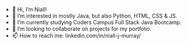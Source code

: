 - 👋 Hi, I’m Niall!
- 👀 I’m interested in mostly Java, but also Python, HTML, CSS & JS.
- 🌱 I’m currently studying Coders Campus Full Stack Java Bootcamp.
- 💞️ I’m looking to collaborate on projects for my portfolio.
- 📫 How to reach me: linkedin.com/in/niall-j-murray/

<!---
Niall-J-Murray/Niall-J-Murray is a ✨ special ✨ repository because its `README.md` (this file) appears on your GitHub profile.
You can click the Preview link to take a look at your changes.
--->
